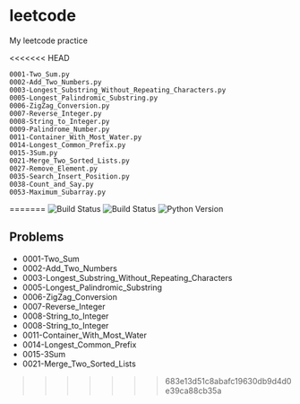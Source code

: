 # leetcode
My leetcode practice

<<<<<<< HEAD
```
0001-Two_Sum.py
0002-Add_Two_Numbers.py
0003-Longest_Substring_Without_Repeating_Characters.py
0005-Longest_Palindromic_Substring.py
0006-ZigZag_Conversion.py
0007-Reverse_Integer.py
0008-String_to_Integer.py
0009-Palindrome_Number.py
0011-Container_With_Most_Water.py
0014-Longest_Common_Prefix.py
0015-3Sum.py
0021-Merge_Two_Sorted_Lists.py
0027-Remove_Element.py
0035-Search_Insert_Position.py
0038-Count_and_Say.py
0053-Maximum_Subarray.py
``` 
=======
![Build Status](https://github.com/jhaowunhuang/leetcode/workflows/KotlinApp/badge.svg)
![Build Status](https://github.com/jhaowunhuang/leetcode/workflows/PythonApp/badge.svg)
![Python Version](https://img.shields.io/badge/Python-3.5%20%2F%203.6%20%2F%203.7%20%2F%203.8-yellowgreen)

## Problems

* 0001-Two_Sum
* 0002-Add_Two_Numbers
* 0003-Longest_Substring_Without_Repeating_Characters
* 0005-Longest_Palindromic_Substring
* 0006-ZigZag_Conversion
* 0007-Reverse_Integer
* 0008-String_to_Integer
* 0008-String_to_Integer
* 0011-Container_With_Most_Water
* 0014-Longest_Common_Prefix
* 0015-3Sum
* 0021-Merge_Two_Sorted_Lists
>>>>>>> 683e13d51c8abafc19630db9d4d0e39ca88cb35a
